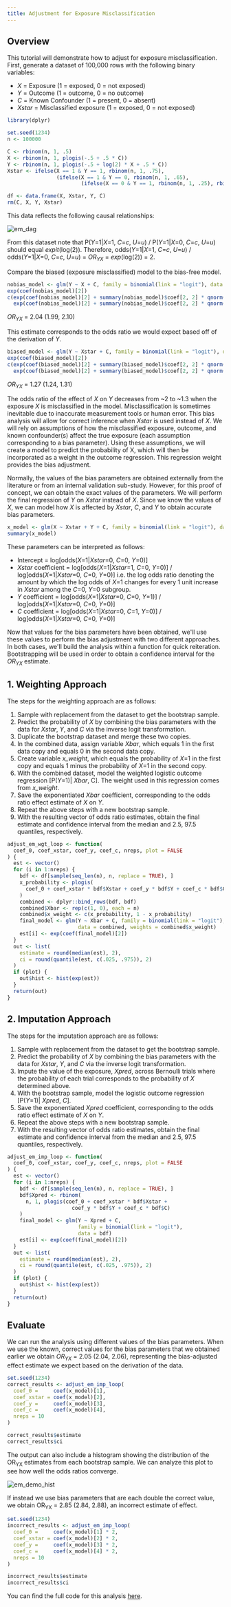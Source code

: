 ```yaml
---
title: Adjustment for Exposure Misclassification
---
```


## Overview
This tutorial will demonstrate how to adjust for exposure misclassification. First, generate a dataset of 100,000 rows with the following binary variables:

* *X* = Exposure (1 = exposed, 0 = not exposed)
* *Y* = Outcome (1 = outcome, 0 = no outcome)
* *C* = Known Confounder (1 = present, 0 = absent)
* *Xstar* = Misclassified exposure (1 = exposed, 0 = not exposed)

```r
library(dplyr)

set.seed(1234)
n <- 100000

C <- rbinom(n, 1, .5)
X <- rbinom(n, 1, plogis(-.5 + .5 * C))
Y <- rbinom(n, 1, plogis(-.5 + log(2) * X + .5 * C))
Xstar <- ifelse(X == 1 & Y == 1, rbinom(n, 1, .75),
                (ifelse(X == 1 & Y == 0, rbinom(n, 1, .65),
                        (ifelse(X == 0 & Y == 1, rbinom(n, 1, .25), rbinom(n, 1, .35))))))

df <- data.frame(X, Xstar, Y, C)
rm(C, X, Y, Xstar)
```
This data reflects the following causal relationships:

![em_dag](/img/causal/em_dag.png)

From this dataset note that P(*Y*=1\|*X*=1, *C*=*c*, *U*=*u*) / P(*Y*=1\|*X*=0, *C*=*c*, *U*=*u*) should equal *expit*(log(2)).
Therefore, odds(*Y*=1\|*X*=1, *C*=*c*, *U*=*u*) / odds(*Y*=1\|*X*=0, *C*=*c*, *U*=*u*) = *OR<sub>YX</sub>* = *exp*(log(2)) = 2.

Compare the biased (exposure misclassified) model to the bias-free model.

```r
nobias_model <- glm(Y ~ X + C, family = binomial(link = "logit"), data = df)
exp(coef(nobias_model)[2])
c(exp(coef(nobias_model)[2] + summary(nobias_model)$coef[2, 2] * qnorm(.025)),
  exp(coef(nobias_model)[2] + summary(nobias_model)$coef[2, 2] * qnorm(.975)))
```
*OR<sub>YX</sub>* = 2.04 (1.99, 2.10)

This estimate corresponds to the odds ratio we would expect based off of the derivation of *Y*.

```r
biased_model <- glm(Y ~ Xstar + C, family = binomial(link = "logit"), data = df)
exp(coef(biased_model)[2])
c(exp(coef(biased_model)[2] + summary(biased_model)$coef[2, 2] * qnorm(.025)),
  exp(coef(biased_model)[2] + summary(biased_model)$coef[2, 2] * qnorm(.975)))
```
*OR<sub>YX</sub>* = 1.27 (1.24, 1.31)

The odds ratio of the effect of *X* on *Y* decreases from ~2 to ~1.3 when the exposure *X* is misclassified in the model.  Misclassification is sometimes inevitable due to inaccurate measurement tools or human error.  This bias analysis will allow for correct inference when *Xstar* is used instead of *X*.  We will rely on assumptions of how the misclassified exposure, outcome, and known confounder(s) affect the true exposure (each assumption corresponding to a bias parameter).  Using these assumptions, we will create a model to predict the probability of X, which will then be incorporated as a weight in the outcome regression.  This regression weight provides the bias adjustment.

Normally, the values of the bias parameters are obtained externally from the literature or from an internal validation sub-study.  However, for this proof of concept, we can obtain the exact values of the parameters. We will perform the final regression of *Y* on *Xstar* instead of *X*. Since we know the values of *X*, we can model how *X* is affected by *Xstar*, *C*, and *Y* to obtain accurate bias parameters.

```r
x_model <- glm(X ~ Xstar + Y + C, family = binomial(link = "logit"), data = df)
summary(x_model)
```
These parameters can be interpreted as follows:
* Intercept = log\[odds(*X*=1\|*Xstar*=0, *C*=0, *Y*=0)]
* *Xstar* coefficient = log\[odds(*X*=1\|*Xstar*=1, *C*=0, *Y*=0)] / log\[odds(*X*=1\|*Xstar*=0, *C*=0, *Y*=0)] i.e. the log odds ratio denoting the amount by which the log odds of *X*=1 changes for every 1 unit increase in *Xstar* among the *C*=0, *Y*=0 subgroup.
* *Y* coefficient = log\[odds(*X*=1\|*Xstar*=0, *C*=0, *Y*=1)] / log\[odds(*X*=1\|*Xstar*=0, *C*=0, *Y*=0)]
* *C* coefficient = log\[odds(*X*=1\|*Xstar*=0, *C*=1, *Y*=0)] / log\[odds(*X*=1\|*Xstar*=0, *C*=0, *Y*=0)]

Now that values for the bias parameters have been obtained, we'll use these values to perform the bias adjustment with two different approaches. In both cases, we'll build the analysis within a function for quick reiteration. Bootstrapping will be used in order to obtain a confidence interval for the *OR<sub>YX</sub>* estimate.

## 1. Weighting Approach

The steps for the weighting approach are as follows:

1. Sample with replacement from the dataset to get the bootstrap sample.
2. Predict the probability of *X* by combining the bias parameters with the data for *Xstar*, *Y*, and *C* via the inverse logit transformation.
3. Duplicate the bootstrap dataset and merge these two copies.
4. In the combined data, assign variable *Xbar*, which equals 1 in the first data copy and equals 0 in the second data copy.
5. Create variable *x_weight*, which equals the probability of *X*=1 in the first copy and equals 1 minus the probability of *X*=1 in the second copy.
6. With the combined dataset, model the weighted logistic outcome regression \[P(*Y*=1)\| *Xbar*, C]. The weight used in this regression comes from *x_weight*.
7. Save the exponentiated *Xbar* coefficient, corresponding to the odds ratio effect estimate of *X* on *Y*.
8. Repeat the above steps with a new bootstrap sample.
9. With the resulting vector of odds ratio estimates, obtain the final estimate and confidence interval from the median and 2.5, 97.5 quantiles, respectively.

```r
adjust_em_wgt_loop <- function(
  coef_0, coef_xstar, coef_y, coef_c, nreps, plot = FALSE
) {
  est <- vector()
  for (i in 1:nreps) {
    bdf <- df[sample(seq_len(n), n, replace = TRUE), ]
    x_probability <- plogis(
      coef_0 + coef_xstar * bdf$Xstar + coef_y * bdf$Y + coef_c * bdf$C
    )
    combined <- dplyr::bind_rows(bdf, bdf)
    combined$Xbar <- rep(c(1, 0), each = n)
    combined$x_weight <- c(x_probability, 1 - x_probability)
    final_model <- glm(Y ~ Xbar + C, family = binomial(link = "logit"),
                       data = combined, weights = combined$x_weight)
    est[i] <- exp(coef(final_model)[2])
  }
  out <- list(
    estimate = round(median(est), 2),
    ci = round(quantile(est, c(.025, .975)), 2)
  )
  if (plot) {
    out$hist <- hist(exp(est))
  }
  return(out)
}
```

## 2. Imputation Approach

The steps for the imputation approach are as follows:

1. Sample with replacement from the dataset to get the bootstrap sample.
2. Predict the probability of *X* by combining the bias parameters with the data for *Xstar*, *Y*, and *C* via the inverse logit transformation.
3. Impute the value of the exposure, *Xpred*, across Bernoulli trials where the probability of each trial corresponds to the probability of *X* determined above.
4. With the bootstrap sample, model the logistic outcome regression \[P(*Y*=1)\| *Xpred*, *C*].
5. Save the exponentiated *Xpred* coefficient, corresponding to the odds ratio effect estimate of *X* on *Y*.
6. Repeat the above steps with a new bootstrap sample.
7. With the resulting vector of odds ratio estimates, obtain the final estimate and confidence interval from the median and 2.5, 97.5 quantiles, respectively.

```r
adjust_em_imp_loop <- function(
  coef_0, coef_xstar, coef_y, coef_c, nreps, plot = FALSE
) {
  est <- vector()
  for (i in 1:nreps) {
    bdf <- df[sample(seq_len(n), n, replace = TRUE), ]
    bdf$Xpred <- rbinom(
      n, 1, plogis(coef_0 + coef_xstar * bdf$Xstar +
                     coef_y * bdf$Y + coef_c * bdf$C)
    )
    final_model <- glm(Y ~ Xpred + C,
                       family = binomial(link = "logit"),
                       data = bdf)
    est[i] <- exp(coef(final_model)[2])
  }
  out <- list(
    estimate = round(median(est), 2),
    ci = round(quantile(est, c(.025, .975)), 2)
  )
  if (plot) {
    out$hist <- hist(exp(est))
  }
  return(out)
}
```

## Evaluate

We can run the analysis using different values of the bias parameters.  When we use the known, correct values for the bias parameters that we obtained earlier we obtain *OR<sub>YX</sub>* = 2.05 (2.04, 2.06), representing the bias-adjusted effect estimate we expect based on the derivation of the data.

```r
set.seed(1234)
correct_results <- adjust_em_imp_loop(
  coef_0 =     coef(x_model)[1],
  coef_xstar = coef(x_model)[2],
  coef_y =     coef(x_model)[3],
  coef_c =     coef(x_model)[4],
  nreps = 10
)

correct_results$estimate
correct_results$ci
```
The output can also include a histogram showing the distribution of the OR<sub>YX</sub> estimates from each bootstrap sample. We can analyze this plot to see how well the odds ratios converge.

![em_demo_hist](/img/causal/em_demo_hist.png)

If instead we use bias parameters that are each double the correct value, we obtain OR<sub>YX</sub> = 2.85 (2.84, 2.88), an incorrect estimate of effect.

```r
set.seed(1234)
incorrect_results <- adjust_em_imp_loop(
  coef_0 =     coef(x_model)[1] * 2,
  coef_xstar = coef(x_model)[2] * 2,
  coef_y =     coef(x_model)[3] * 2,
  coef_c =     coef(x_model)[4] * 2,
  nreps = 10
)

incorrect_results$estimate
incorrect_results$ci
```

You can find the full code for this analysis <a href="https://github.com/pcbrendel/causal/blob/master/bias_analysis_em.R" target="_blank">here</a>.
